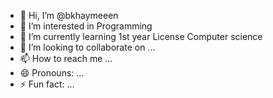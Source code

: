 - 👋 Hi, I’m @bkhaymeeen
- 👀 I’m interested in Programming 
- 🌱 I’m currently learning 1st year License Computer science 
- 💞️ I’m looking to collaborate on ...
- 📫 How to reach me ...
- 😄 Pronouns: ...
- ⚡ Fun fact: ...

<!---
bkhaymeeen/bkhaymeeen is a ✨ special ✨ repository because its `README.md` (this file) appears on your GitHub profile.
You can click the Preview link to take a look at your changes.
--->
